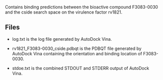 Contains binding predictions between the bioactive compound F3083-0030 and the cside search space on the virulence factor rv1821.

## Files

- log.txt is the log file generated by AutoDock Vina.

- rv1821_F3083-0030_cside.pdbqt is the PDBQT file generated by AutoDock Vina containing the orientation and binding location of F3083-0030.

- stdoe.txt is the combined STDOUT and STDERR output of AutoDock Vina.

